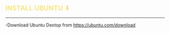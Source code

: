 <h2 style="color:#F7E684"> <b> INSTALL UBUNTU ⬇ </b> </h2>

---
-Download Ubuntu Dextop from https://ubuntu.com/download

